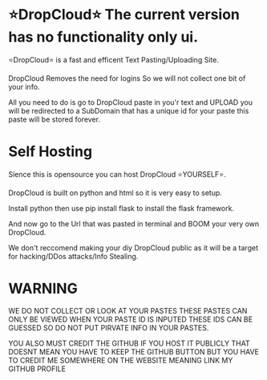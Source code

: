 # ⭐DropCloud⭐ The current version has no functionality only ui.

⭐DropCloud⭐ is a fast and efficent Text Pasting/Uploading Site.

DropCloud Removes the need for logins So we will not collect one bit of your info. 

All you need to do is go to DropCloud paste in you'r text and UPLOAD you will be redirected to a SubDomain that has a unique id for your paste this paste will be stored forever.

# Self Hosting

Sience this is opensource you can host DropCloud ⭐YOURSELF⭐.

DropCloud is built on python and html so it is very easy to setup.

Install python then use pip install flask to install the flask framework.

And now go to the Url that was pasted in terminal and BOOM your very own DropCloud.

We don't reccomend making your diy DropCloud public as it will be a target for hacking/DDos attacks/Info Stealing.

# WARNING

WE DO NOT COLLECT OR LOOK AT YOUR PASTES THESE PASTES CAN ONLY BE VIEWED WHEN YOUR PASTE ID IS INPUTED THESE IDS CAN BE GUESSED SO DO NOT PUT PIRVATE INFO IN YOUR PASTES.

YOU ALSO MUST CREDIT THE GITHUB IF YOU HOST IT PUBLICLY THAT DOESNT MEAN YOU HAVE TO KEEP THE GITHUB BUTTON BUT YOU HAVE TO CREDIT ME SOMEWHERE ON THE WEBSITE MEANING LINK MY GITHUB PROFILE
